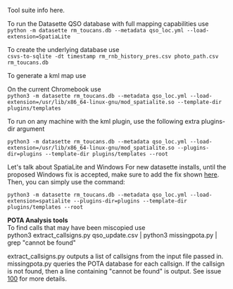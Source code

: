 Tool suite info here.

To run the Datasette QSO database with full mapping capabilities use  
`python -m datasette rm_toucans.db --metadata qso_loc.yml --load-extension=SpatiaLite`  

To create the underlying database use  
`csvs-to-sqlite -dt timestamp rm_rnb_history_pres.csv photo_path.csv rm_toucans.db`  

To generate a kml map use  

On the current Chromebook use  
`python3 -m datasette rm_toucans.db --metadata qso_loc.yml --load-extension=/usr/lib/x86_64-linux-gnu/mod_spatialite.so --template-dir plugins/templates`

To run on any machine with the kml plugin, use the following extra plugins-dir argument
```
python3 -m datasette rm_toucans.db --metadata qso_loc.yml --load-extension=/usr/lib/x86_64-linux-gnu/mod_spatialite.so --plugins-dir=plugins --template-dir plugins/templates --root
```

Let's talk about SpatiaLite and Windows
For new datasette installs, until the proposed Windows fix is accepted, make sure to add the fix shown [here](https://github.com/simonw/datasette/issues/2198#issuecomment-2081257809).
Then, you can simply use the command:
```
python3 -m datasette rm_toucans.db --metadata qso_loc.yml --load-extension=spatialite --plugins-dir=plugins --template-dir plugins/templates --root
```

**POTA Analysis tools**  
To find calls that may have been miscopied use  
python3 extract_callsigns.py qso_update.csv | python3 missingpota.py | grep "cannot be found"  

extract_callsigns.py outputs a list of callsigns from the input file passed in.
missingpota.py queries the POTA database for each callsign. If the callsign is not found, then a line containing "cannot be found" is output. See issue [100](https://github.com/hcarter333/rm-rbn-history/issues/100) for more details.  
